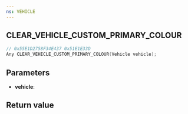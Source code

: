 ```yaml
---
ns: VEHICLE
---
```

## CLEAR_VEHICLE_CUSTOM_PRIMARY_COLOUR

```c
// 0x55E1D2758F34E437 0x51E1E33D
Any CLEAR_VEHICLE_CUSTOM_PRIMARY_COLOUR(Vehicle vehicle);
```


## Parameters
* **vehicle**: 

## Return value

